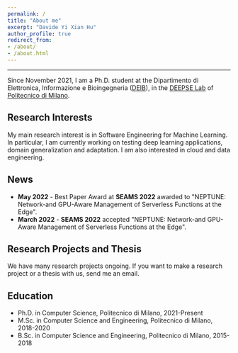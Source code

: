 ```yaml
---
permalink: /
title: "About me"
excerpt: "Davide Yi Xian Hu"
author_profile: true
redirect_from:
- /about/
- /about.html
---
```

---
Since November 2021, I am a Ph.D. student at the Dipartimento di Elettronica, Informazione e Bioingegneria
([DEIB](https://www.deib.polimi.it/)), in the [DEEPSE Lab](https://www.deepse.deib.polimi.it/)
of [Politecnico di Milano](https://www.polimi.it/).


Research Interests
---
My main research interest is in Software Engineering for Machine Learning. 
In particular, I am currently working on testing deep learning applications, domain generalization and adaptation.
I am also interested in cloud and data engineering.

News
---
 - **May 2022** - Best Paper Award at **SEAMS 2022** awarded to "NEPTUNE: Network-and GPU-Aware Management of Serverless Functions at the Edge".
 - **March 2022** - **SEAMS 2022** accepted "NEPTUNE: Network-and GPU-Aware Management of Serverless Functions at the Edge".

Research Projects and Thesis
---
We have many research projects ongoing. If you want to make a research project or a thesis with us, send me an email.


Education
---
* Ph.D. in Computer Science, Politecnico di Milano, 2021-Present
* M.Sc. in Computer Science and Engineering, Politecnico di Milano, 2018-2020
* B.Sc. in Computer Science and Engineering, Politecnico di Milano, 2015-2018
